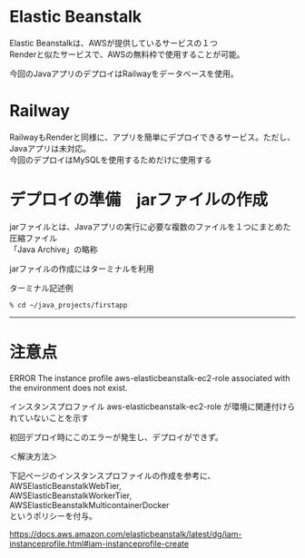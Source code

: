 # Elastic Beanstalk
Elastic Beanstalkは、AWSが提供しているサービスの１つ   
Renderと似たサービスで、AWSの無料枠で使用することが可能。   

今回のJavaアプリのデプロイはRailwayをデータベースを使用。

# Railway
RailwayもRenderと同様に、アプリを簡単にデプロイできるサービス。ただし、Javaアプリは未対応。   
今回のデプロイはMySQLを使用するためだけに使用する

# デプロイの準備　jarファイルの作成
jarファイルとは、Javaアプリの実行に必要な複数のファイルを１つにまとめた圧縮ファイル   
「Java Archive」の略称

jarファイルの作成にはターミナルを利用

ターミナル記述例
```
% cd ~/java_projects/firstapp
```
---
# 注意点

ERROR	The instance profile aws-elasticbeanstalk-ec2-role associated with the environment does not exist.

インスタンスプロファイル aws-elasticbeanstalk-ec2-role が環境に関連付けられていないことを示す

初回デプロイ時にこのエラーが発生し、デプロイができず。

＜解決方法＞

下記ページのインスタンスプロファイルの作成を参考に、
AWSElasticBeanstalkWebTier,   
AWSElasticBeanstalkWorkerTier,    
AWSElasticBeanstalkMulticontainerDocker   
というポリシーを付与。

https://docs.aws.amazon.com/elasticbeanstalk/latest/dg/iam-instanceprofile.html#iam-instanceprofile-create

